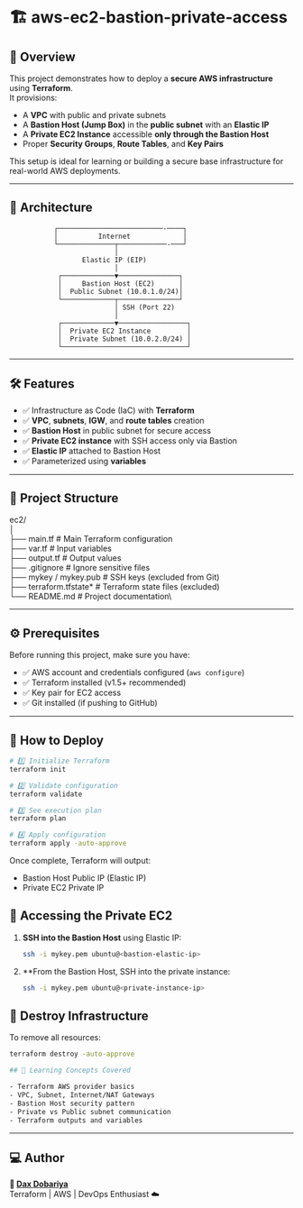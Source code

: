 # 🏗️ aws-ec2-bastion-private-access

## 🚀 Overview

This project demonstrates how to deploy a **secure AWS infrastructure** using **Terraform**.  
It provisions:

- A **VPC** with public and private subnets  
- A **Bastion Host (Jump Box)** in the **public subnet** with an **Elastic IP**  
- A **Private EC2 Instance** accessible **only through the Bastion Host**  
- Proper **Security Groups**, **Route Tables**, and **Key Pairs**

This setup is ideal for learning or building a secure base infrastructure for real-world AWS deployments.

---

## 🧩 Architecture
               ┌──────────────────────────-────┐
               │          Internet             │
               └──────────────┬────────────-───┘
                              │
                      Elastic IP (EIP)
                              │
                ┌─────────────▼───────────────┐
                │     Bastion Host (EC2)      │
                │  Public Subnet (10.0.1.0/24)│
                └─────────────┬───────────────┘
                              │ SSH (Port 22)
                              │
                ┌─────────────▼─────────────────┐
                │  Private EC2 Instance         │
                │  Private Subnet (10.0.2.0/24) │
                └───────────────────────────────┘


---

## 🛠️ Features

- ✅ Infrastructure as Code (IaC) with **Terraform**
- ✅ **VPC**, **subnets**, **IGW**, and **route tables** creation
- ✅ **Bastion Host** in public subnet for secure access
- ✅ **Private EC2 instance** with SSH access only via Bastion
- ✅ **Elastic IP** attached to Bastion Host
- ✅ Parameterized using **variables**

---

## 📂 Project Structure


ec2/\
│\
├── main.tf # Main Terraform configuration\
├── var.tf # Input variables\
├── output.tf # Output values\
├── .gitignore # Ignore sensitive files\
├── mykey / mykey.pub # SSH keys (excluded from Git)\
├── terraform.tfstate* # Terraform state files (excluded)\
└── README.md # Project documentation\


---

## ⚙️ Prerequisites

Before running this project, make sure you have:

- ✅ AWS account and credentials configured (`aws configure`)
- ✅ Terraform installed (v1.5+ recommended)
- ✅ Key pair for EC2 access
- ✅ Git installed (if pushing to GitHub)

---

## 🚀 How to Deploy

```bash
# 1️⃣ Initialize Terraform
terraform init

# 2️⃣ Validate configuration
terraform validate

# 3️⃣ See execution plan
terraform plan

# 4️⃣ Apply configuration
terraform apply -auto-approve

```

Once complete, Terraform will output:
- Bastion Host Public IP (Elastic IP)
- Private EC2 Private IP

## 🔐 Accessing the Private EC2

1. **SSH into the Bastion Host** using Elastic IP:
   ```bash
   ssh -i mykey.pem ubuntu@<bastion-elastic-ip>

2. **From the Bastion Host, SSH into the private instance:
   ```bash
   ssh -i mykey.pem ubuntu@<private-instance-ip>

## 🧹 Destroy Infrastructure

To remove all resources:

```bash
terraform destroy -auto-approve

## 🧠 Learning Concepts Covered

- Terraform AWS provider basics  
- VPC, Subnet, Internet/NAT Gateways  
- Bastion Host security pattern  
- Private vs Public subnet communication  
- Terraform outputs and variables  
```

---

## 💻 Author

**👤 [Dax Dobariya](https://github.com/daxdobariya)**  
Terraform | AWS | DevOps Enthusiast ☁️  

